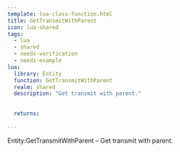 ```yaml
---
template: lua-class-function.html
title: GetTransmitWithParent
icon: lua-shared
tags:
  - lua
  - shared
  - needs-verification
  - needs-example
lua:
  library: Entity
  function: GetTransmitWithParent
  realm: shared
  description: "Get transmit with parent."
  
  
  returns:
    
---
```


<div class="lua__search__keywords">
Entity:GetTransmitWithParent &#x2013; Get transmit with parent.
</div>
